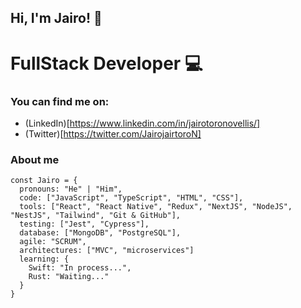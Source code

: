 ## Hi, I'm Jairo! 👋

# FullStack Developer 💻

### You can find me on:
- (LinkedIn)[https://www.linkedin.com/in/jairotoronovellis/]
- (Twitter)[https://twitter.com/JairojairtoroN]

### About me
```
const Jairo = {
  pronouns: "He" | "Him",
  code: ["JavaScript", "TypeScript", "HTML", "CSS"],
  tools: ["React", "React Native", "Redux", "NextJS", "NodeJS", "NestJS", "Tailwind", "Git & GitHub"],
  testing: ["Jest", "Cypress"],
  database: ["MongoDB", "PostgreSQL"],
  agile: "SCRUM",
  architectures: ["MVC", "microservices"]
  learning: {
    Swift: "In process...",
    Rust: "Waiting..."
  }
}
```
